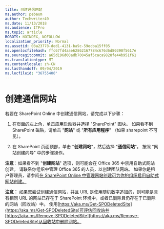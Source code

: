 ```yaml
---
title: 创建通信网站
ms.author: pebaum
author: Techwriter40
ms.date: 11/13/2018
ms.audience: ITPro
ms.topic: article
ROBOTS: NOINDEX, NOFOLLOW
localization_priority: Normal
ms.assetid: 03a23778-ded1-4131-ba9c-59ecba15ff05
ms.openlocfilehash: ffc67fd4aae62862167784c676d6d80390f5617e
ms.sourcegitcommit: a65d196d00adb70045af5caca9828fe44b951f61
ms.translationtype: MT
ms.contentlocale: zh-CN
ms.lasthandoff: 09/04/2019
ms.locfileid: "36755406"
---
```

# <a name="create-a-communication-site"></a>创建通信网站

若要在 SharePoint Online 中创建通信网站，请完成以下步骤： 
  
1. 在页面的左上角，单击应用启动器并选择 "SharePoint" 图块。 如果看不到 SharePoint 磁贴，请单击 "**网站**" 或 "**所有应用程序**" （如果 sharepoint 不可见）。 
    
2. 在 SharePoint 页面顶部，单击 "**创建网站**"，然后选择 "**通信网站**"。 按照 "网站创建向导" 中的步骤操作。 
    
 **注意**：如果看不到 "**创建网站**" 选项，则可能会在 Office 365 中禁用自助式网站创建。 请联系你组织中管理 Office 365 的人员，以创建团队网站。 如果你是租户管理员，请参阅[在 SharePoint Online 中管理网站创建可为你的组织启用自助式网站创建。](https://go.microsoft.com/fwlink/?linkid=2018780)
  
 **注意：** 如果您尝试创建通信网站，并且 URL 是使用随机数字追加的，则可能是具有相同 URL 的网站已存在于 SharePoint 环境中，或者已删除且仍存在于已删除的网站（回收站）中。 使用[https://aka.ms/Get-SPODeletedSite](https://aka.ms/Get-SPODeletedSite)可评估回收站并[https://aka.ms/Remove-SPODeletedSite](https://aka.ms/Remove-SPODeletedSite)从回收站中删除网站。 
  

